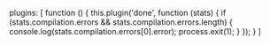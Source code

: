 plugins: [
function () {
this.plugin('done', function (stats) {
if (stats.compilation.errors && stats.compilation.errors.length) {
console.log(stats.compilation.errors[0].error);
process.exit(1);
}
});
}
]
